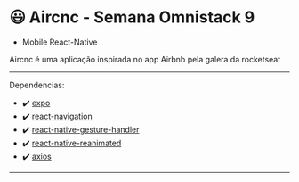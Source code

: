 # 😃 Aircnc - Semana Omnistack 9 

* Mobile React-Native

Aircnc é uma aplicação inspirada no app Airbnb pela galera da rocketseat

---

Dependencias:

- ✔️ [expo]()
- ✔️ [react-navigation]()
- ✔️ [react-native-gesture-handler]()
- ✔️ [react-native-reanimated]()
- ✔️ [axios]()

---